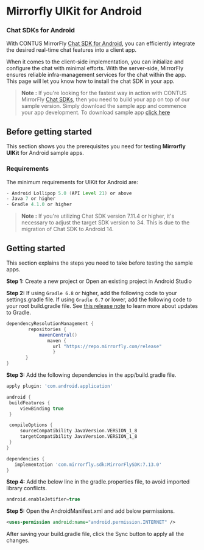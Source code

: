 # Mirrorfly UIKit for Android

### Chat SDKs for Android

With CONTUS MirrorFly <a href="https://www.mirrorfly.com/docs/chat/android/v3/quick-start/" target="_self">Chat SDK for Android</a>, you can efficiently integrate the desired real-time chat features into a client app.

When it comes to the client-side implementation, you can initialize and configure the chat with minimal efforts. With the server-side, MirrorFly ensures reliable infra-management services for the chat within the app. This page will let you know how to install the chat SDK in your app.

> **Note :** If you're looking for the fastest way in action with CONTUS MirrorFly <a href="https://www.mirrorfly.com/chat-api-solution.php" target="_self">Chat SDKs</a>, then you need to build your app on top of our sample version. Simply download the sample app and commence your app development. To download sample app <a href="https://github.com/MirrorFly/-MirrorFly-Android-Sample-V2" target="_blank">click here</a>

## Before getting started

This section shows you the prerequisites you need for testing **Mirrorfly UIKit** for Android sample apps.

### Requirements
The minimum requirements for UIKit for Android are:

```groovy
- Android Lollipop 5.0 (API Level 21) or above
- Java 7 or higher
- Gradle 4.1.0 or higher
```
> **Note :** If you're utilizing Chat SDK version 7.11.4 or higher, it's necessary to adjust the target SDK version to 34. This is due to the migration of Chat SDK to Android 14.

## Getting started
This section explains the steps you need to take before testing the sample apps.

**Step 1:** Create a new project or Open an existing project in Android Studio

**Step 2:** If using `Gradle 6.8` or higher, add the following code to your settings.gradle file. If using `Gradle 6.7` or lower, add the following code to your root build.gradle file. See <a href="https://docs.gradle.org/6.8/release-notes.html#dm-features" target="_self">this release note</a> to learn more about updates to Gradle.

```gradle
dependencyResolutionManagement {
        repositories {
            mavenCentral()
               maven {
                 url "https://repo.mirrorfly.com/release"
                 }
       }
}
   ```

**Step 3:** Add the following dependencies in the app/build.gradle file.
   ```gradle
 apply plugin: 'com.android.application'

android {
    buildFeatures {
        viewBinding true
    }

    compileOptions {
        sourceCompatibility JavaVersion.VERSION_1_8
        targetCompatibility JavaVersion.VERSION_1_8
    }
}

dependencies {
      implementation 'com.mirrorfly.sdk:MirrorFlySDK:7.13.0'
}
   ```

**Step 4:** Add the below line in the gradle.properties file, to avoid imported library conflicts.
   ```gradle
   android.enableJetifier=true
   ```

**Step 5:** Open the AndroidManifest.xml and add below permissions.
   ```xml
   <uses-permission android:name="android.permission.INTERNET" />
   ```
After saving your build.gradle file, click the Sync button to apply all the changes.
